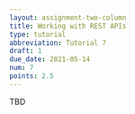 ```yaml
---
layout: assignment-two-column
title: Working with REST APIs
type: tutorial
abbreviation: Tutorial 7
draft: 1
due_date: 2021-05-14
num: 7
points: 2.5
---
```


TBD